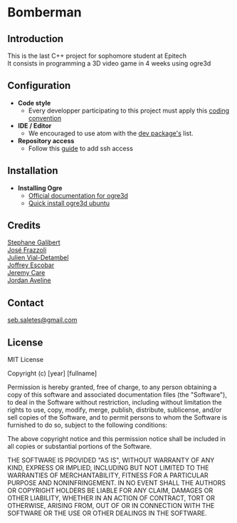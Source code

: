 # Bomberman

## Introduction

This is the last C++ project for sophomore student at Epitech  
It consists in programming a 3D video game in 4 weeks using ogre3d 

## Configuration
* **Code style**
  * Every developper participating to this project must apply this [coding convention](https://github.com/seb-saletes/bomberman/wiki/Code-Convention)
* **IDE / Editor**
  * We encouraged to use atom with the [dev package's](https://github.com/seb-saletes/bomberman/wiki/Atom-dev-package) list.
* **Repository access** 
  * Follow this [guide](https://help.github.com/articles/generating-an-ssh-key/) to add ssh access

## Installation
* **Installing Ogre**
  * [Official documentation for ogre3d](http://www.ogre3d.org/docs/api/1.9/)
  * [Quick install ogre3d ubuntu](https://github.com/seb-saletes/bomberman/wiki/Quick-install-ogre-3d-ubuntu)


## Credits
[Stephane Galibert](https://github.com/Stephouuu)  
[José Frazzoli](https://github.com/FrazzoJ)  
[Julien Vial-Detambel](https://github.com/Julien-Vial-Detambel)  
[Joffrey Escobar](https://github.com/Escobaj)  
[Jeremy Care](https://github.com/jeremycare)  
[Jordan Aveline](https://github.com/avelin-j)  
 
## Contact
  seb.saletes@gmail.com

## License
MIT License

Copyright (c) [year] [fullname]

Permission is hereby granted, free of charge, to any person obtaining a copy
of this software and associated documentation files (the "Software"), to deal
in the Software without restriction, including without limitation the rights
to use, copy, modify, merge, publish, distribute, sublicense, and/or sell
copies of the Software, and to permit persons to whom the Software is
furnished to do so, subject to the following conditions:

The above copyright notice and this permission notice shall be included in all
copies or substantial portions of the Software.

THE SOFTWARE IS PROVIDED "AS IS", WITHOUT WARRANTY OF ANY KIND, EXPRESS OR
IMPLIED, INCLUDING BUT NOT LIMITED TO THE WARRANTIES OF MERCHANTABILITY,
FITNESS FOR A PARTICULAR PURPOSE AND NONINFRINGEMENT. IN NO EVENT SHALL THE
AUTHORS OR COPYRIGHT HOLDERS BE LIABLE FOR ANY CLAIM, DAMAGES OR OTHER
LIABILITY, WHETHER IN AN ACTION OF CONTRACT, TORT OR OTHERWISE, ARISING FROM,
OUT OF OR IN CONNECTION WITH THE SOFTWARE OR THE USE OR OTHER DEALINGS IN THE
SOFTWARE.
